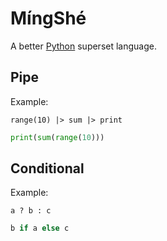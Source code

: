 # MíngShé

A better [Python](https://www.python.org/) superset language.

## Pipe

Example:

```
range(10) |> sum |> print
```

```python
print(sum(range(10)))
```

## Conditional

Example:

```
a ? b : c
```

```python
b if a else c
```
